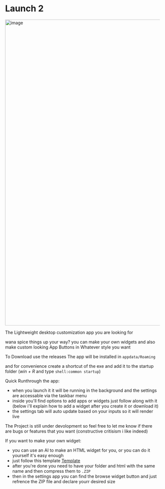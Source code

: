 # Launch 2

<img width="1678" height="997" alt="image" src="https://github.com/user-attachments/assets/a5e87e35-d7a3-4fd3-bfce-161e20ef5f8a" />


The Lightweight desktop customization app you are looking for

wana spice things up your way?
you can make your own widgets
and also make custom looking App Buttons in Whatever style you want

To Download use the releases
The app will be installed in `appdata/Roaming`

and for convenience create a shortcut of the exe and add it to the startup folder (*win + R* and type `shell:common startup`)

Quick Runthrough the app:
  * when you launch it it will be running in the background and the settings are accessable via the taskbar menu
  * inside you'll find options to add apps or widgets just follow along with it (below i'll explain how to add a widget after you create it or download it)
  * the settings tab will auto update based on your inputs so it will render live

The Project is still under devolopment so feel free to let me know if there are bugs or features that you want (constructive critisism i like indeed)

If you want to make your own widget:
  * you can use an AI to make an HTML widget for you, or you can do it yourself it's easy enough
  * just follow this template [Template](https://github.com/OmarWaleed41/Launch-2/blob/master/Launch%202/src/template.html)
  * after you're done you need to have your folder and html with the same name and then compress them to `.ZIP`
  * then in the settings app you can find the browse widget button and just refrence the ZIP file and declare yourr desired size
